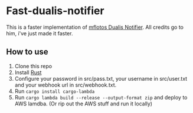 # Fast-dualis-notifier
This is a faster implementation of [mflotos Dualis Notifier](https://github.com/mfloto/dualis-notifier).
All credits go to him, i've just made it faster.

## How to use
1. Clone this repo
2. Install [Rust](https://rustup.rs)
3. Configure your password in src/pass.txt, your username in src/user.txt and your webhook url in src/webhook.txt.
4. Run `cargo install cargo-lambda`
5. Run `cargo lambda build --release --output-format zip` and deploy to AWS lamdba.
(Or rip out the AWS stuff and run it locally)

